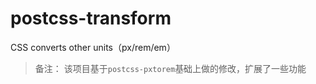 # postcss-transform
CSS converts other units（px/rem/em）

>备注：
>该项目基于`postcss-pxtorem`基础上做的修改，扩展了一些功能
